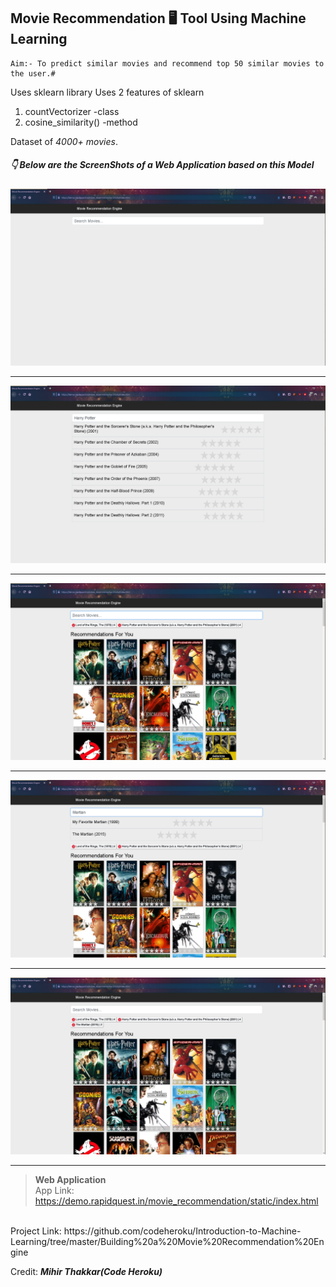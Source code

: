## Movie Recommendation :desktop_computer: Tool Using Machine Learning ##

	Aim:- To predict similar movies and recommend top 50 similar movies to the user.#

Uses sklearn library 
Uses 2 features of sklearn 
 1. countVectorizer -class 
 2. cosine_similarity() -method
	
Dataset of  _4000+ movies_. 
<br />

##### :point_down: Below are the ScreenShots of a Web Application based on this Model
	
	
![Movie Recommendation Model](Images/1.png)
<hr />

![Movie Recommendation Model](Images/2.png)
<hr />

![Movie Recommendation Model](Images/4.png)
<hr />

![Movie Recommendation Model](Images/5.png)
<hr />

![Movie Recommendation Model](Images/6.png)
<hr />


> **Web Application**  
  App Link: https://demo.rapidquest.in/movie_recommendation/static/index.html
  <br />
  Project Link: https://github.com/codeheroku/Introduction-to-Machine-Learning/tree/master/Building%20a%20Movie%20Recommendation%20Engine

Credit: **_Mihir Thakkar(Code Heroku)_**
